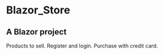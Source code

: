 # Blazor_Store
## A Blazor project
Products to sell.
Register and login.
Purchase with credit card.
